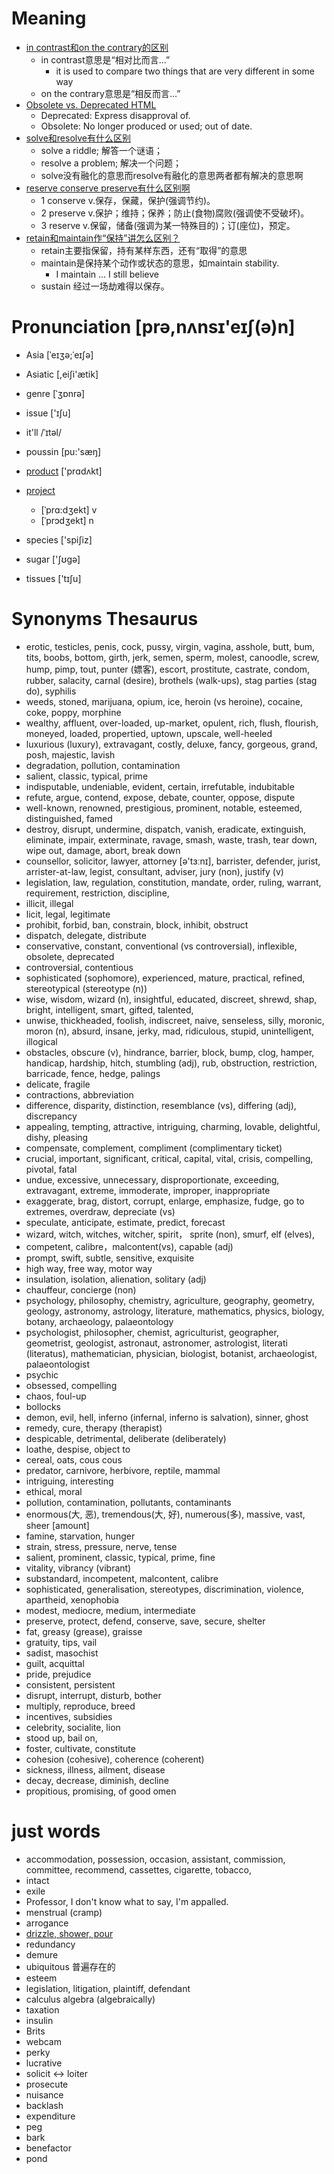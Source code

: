 # Meaning

 - [in contrast和on the contrary的区别](http://www.zybang.com/question/0e06ddb4f4166ff37fb44419d2bf4649.html)
    - in contrast意思是“相对比而言...”
        - it is used to compare two things that are very different in some way
    - on the contrary意思是“相反而言...”
 - [Obsolete vs. Deprecated HTML](http://stackoverflow.com/questions/11784301/obsolete-vs-deprecated-html)
    - Deprecated: Express disapproval of.
    - Obsolete: No longer produced or used; out of date.
 - [solve和resolve有什么区别](https://zhidao.baidu.com/question/10321154.html)
    - solve a riddle; 解答一个谜语；
    - resolve a problem; 解决一个问题；
    - solve没有融化的意思而resolve有融化的意思两者都有解决的意思啊
 - [reserve conserve preserve有什么区别啊](https://zhidao.baidu.com/question/120600546.html)
    - 1 conserve v.保存，保藏，保护(强调节约)。
    - 2 preserve v.保护；维持；保养；防止(食物)腐败(强调使不受破坏)。
    - 3 reserve v.保留，储备(强调为某一特殊目的)；订(座位)，预定。
 - [retain和maintain作“保持”讲怎么区别？](https://zhidao.baidu.com/question/11732149.html?qbl=relate_question_1&word=retain%20maintain)
    - retain主要指保留，持有某样东西，还有“取得”的意思
    - maintain是保持某个动作或状态的意思，如maintain stability.
        - I maintain ... I still believe
    - sustain 经过一场劫难得以保存。
    
# Pronunciation [prə,nʌnsɪ'eɪʃ(ə)n]

 - Asia [ˈeɪʒə;ˈeɪʃə]
 - Asiatic [,eiʃi'ætik]
 - genre [ˈʒɒnrə]
 - issue ['ɪʃu]
 - it'll /ˈɪtəl/
 - poussin [pu:'sæŋ]
 - [product](http://fanyi.baidu.com/?aldtype=85#en/zh/product) ['prɑdʌkt]
 - [project](https://zhidao.baidu.com/question/1112458302487378179.html)
    - [ˈprɑ:dʒekt] v
    - [ˈprɔdʒekt] n

 - species ['spiʃiz]
 - sugar ['ʃʊgə]
 - tissues ['tɪʃu]
 
# Synonyms Thesaurus

 - erotic, testicles, penis, cock, pussy, virgin, vagina, asshole, butt, bum, tits, boobs, bottom, girth, jerk, semen, sperm, molest, canoodle, screw, hump, pimp, tout, punter (嫖客), escort, prostitute, castrate, condom, rubber, salacity, carnal (desire), brothels (walk-ups), stag parties (stag do), syphilis
 - weeds, stoned, marijuana, opium, ice, heroin (vs heroine), cocaine, coke, poppy, morphine
 - wealthy, affluent, over-loaded, up-market, opulent, rich, flush, flourish, moneyed, loaded, propertied, uptown, upscale, well-heeled
 - luxurious (luxury), extravagant, costly, deluxe, fancy, gorgeous, grand, posh, majestic, lavish
 - degradation, pollution, contamination
 - salient, classic, typical, prime
 - indisputable, undeniable, evident, certain, irrefutable, indubitable
 - refute, argue, contend, expose, debate, counter, oppose, dispute
 - well-known, renowned, prestigious, prominent, notable, esteemed, distinguished, famed
 - destroy, disrupt, undermine, dispatch, vanish, eradicate, extinguish, eliminate, impair, exterminate, ravage, smash, waste, trash, tear down, wipe out, damage, abort, break down 
 - counsellor, solicitor, lawyer, attorney [ə'tɜːnɪ], barrister, defender, jurist, arrister-at-law, legist, consultant, adviser, jury (non), justify (v)
 - legislation, law, regulation, constitution, mandate, order, ruling, warrant, requirement, restriction, discipline,
 - illicit, illegal
 - licit, legal, legitimate
 - prohibit, forbid, ban, constrain, block, inhibit, obstruct
 - dispatch, delegate, distribute
 - conservative, constant, conventional (vs controversial), inflexible, obsolete, deprecated
 - controversial, contentious
 - sophisticated (sophomore), experienced, mature, practical, refined, stereotypical (stereotype (n)) 
 - wise, wisdom, wizard (n), insightful, educated, discreet, shrewd, shap, bright, intelligent, smart, gifted, talented, 
 - unwise, thickheaded, foolish, indiscreet, naive, senseless, silly, moronic, moron (n), absurd, insane, jerky, mad, ridiculous, stupid, unintelligent, illogical
 - obstacles, obscure (v), hindrance, barrier, block, bump, clog, hamper, handicap, hardship, hitch, stumbling (adj), rub, obstruction, restriction, barricade, fence, hedge, palings
 - delicate, fragile
 - contractions,  abbreviation
 - difference, disparity, distinction, resemblance (vs), differing (adj), discrepancy
 - appealing, tempting, attractive, intriguing, charming, lovable, delightful, dishy, pleasing
 - compensate, complement, compliment (complimentary ticket)
 - crucial, important, significant, critical, capital, vital, crisis, compelling, pivotal, fatal
 - undue, excessive, unnecessary, disproportionate, exceeding, extravagant, extreme, immoderate, improper, inappropriate
 - exaggerate, brag, distort, corrupt, enlarge, emphasize, fudge, go to extremes, overdraw, depreciate (vs)
 - speculate, anticipate, estimate, predict, forecast
 - wizard, witch, witches, witcher, spirit， sprite (non), smurf, elf (elves), 
 - competent, calibre，malcontent(vs), capable (adj)
 - prompt, swift, subtle, sensitive, exquisite
 - high way, free way, motor way
 - insulation, isolation, alienation, solitary (adj)
 - chauffeur, concierge (non)
 - psychology, philosophy, chemistry, agriculture, geography, geometry, geology, astronomy, astrology, literature, mathematics, physics, biology, botany, archaeology, palaeontology
 - psychologist, philosopher, chemist, agriculturist, geographer, geometrist, geologist, astronaut, astronomer, astrologist, literati (literatus), mathematician, physician, biologist, botanist, archaeologist, palaeontologist 
 - psychic
 - obsessed, compelling
 - chaos, foul-up
 - bollocks
 - demon, evil, hell, inferno (infernal, inferno is salvation), sinner, ghost
 - remedy, cure, therapy (therapist)
 - despicable, detrimental, deliberate (deliberately)
 - loathe, despise, object to
 - cereal, oats, cous cous
 - predator, carnivore, herbivore, reptile, mammal
 - intriguing, interesting
 - ethical, moral
 - pollution, contamination, pollutants, contaminants
 - enormous(大, 恶), tremendous(大, 好), numerous(多), massive, vast, sheer [amount]
 - famine, starvation, hunger
 - strain, stress, pressure, nerve, tense
 - salient, prominent, classic, typical, prime, fine
 - vitality, vibrancy (vibrant)
 - substandard, incompetent, malcontent, calibre
 - sophisticated, generalisation, stereotypes, discrimination, violence, apartheid, xenophobia
 - modest, mediocre, medium, intermediate
 - preserve, protect, defend, conserve, save, secure, shelter
 - fat, greasy (grease), graisse
 - gratuity, tips, vail
 - sadist, masochist
 - guilt, acquittal
 - pride, prejudice
 - consistent, persistent
 - disrupt, interrupt, disturb, bother
 - multiply, reproduce, breed
 - incentives, subsidies
 - celebrity, socialite, lion
 - stood up, bail on, 
 - foster, cultivate, constitute
 - cohesion (cohesive), coherence (coherent)
 - sickness, illness, ailment, disease
 - decay, decrease, diminish, decline
 - propitious, promising, of good omen
 
# just words

 - accommodation, possession, occasion, assistant, commission, committee, recommend, cassettes, cigarette, tobacco, 
 - intact
 - exile
 - Professor, I don't know what to say, I'm appalled.
 - menstrual (cramp)
 - arrogance
 - [drizzle, shower, pour](http://blog.sina.com.cn/s/blog_14b7645660102w3u7.html)
 - redundancy
 - demure
 - ubiquitous 普遍存在的
 - esteem
 - legislation, litigation, plaintiff, defendant
 - calculus algebra (algebraically)
 - taxation
 - insulin
 - Brits
 - webcam
 - perky
 - lucrative
 - solicit <-> loiter
 - prosecute
 - nuisance
 - backlash
 - expenditure
 - peg
 - bark
 - benefactor
 - pond
 